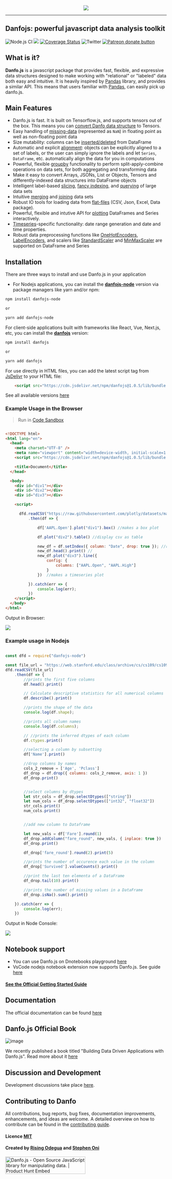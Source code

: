 
<div align="center">
  <img src="assets/logo.png"><br>
</div>

-----------------

## Danfojs: powerful javascript data analysis toolkit 
![Node.js CI](https://github.com/opensource9ja/danfojs/workflows/Node.js%20CI/badge.svg?branch=master)
[![](https://data.jsdelivr.com/v1/package/npm/danfojs/badge?style=rounded)](https://www.jsdelivr.com/package/npm/danfojs)
[![Coverage Status](https://coveralls.io/repos/github/opensource9ja/danfojs/badge.svg)](https://coveralls.io/github/opensource9ja/danfojs)
![Twitter](https://img.shields.io/twitter/url?style=social&url=https%3A%2F%2Ftwitter.com%2FDanfoJs) 
<span class="badge-patreon"><a href="https://www.patreon.com/bePatron?u=40496758" title="Donate to this project using Patreon"><img src="https://img.shields.io/badge/patreon-donate-yellow.svg" alt="Patreon donate button" /></a></span>


## What is it?

**Danfo.js** is a javascript package that provides fast, flexible, and expressive data
structures designed to make working with "relational" or "labeled" data both
easy and intuitive. It is heavily inspired by [Pandas](https://pandas.pydata.org/pandas-docs/stable/) library, and provides a similar API. This means that users familiar with [Pandas](https://pandas.pydata.org/pandas-docs/stable/), can easily pick up danfo.js. 

## Main Features

  - Danfo.js is fast. It is built on Tensorflow.js, and supports tensors out of the box. This means you can [convert Danfo data structure](https://danfo.jsdata.org/api-reference/dataframe/dataframe.tensor) to Tensors.
  - Easy handling of [missing-data](https://danfo.jsdata.org/getting-started#missing-data) (represented as
    `NaN`) in floating point as well as non-floating point data
  - Size mutability: columns can be [inserted/deleted](https://danfo.jsdata.org/api-reference/dataframe#combining-comparing-joining-merging) from DataFrame
  - Automatic and explicit [alignment](https://danfo.jsdata.org/api-reference/dataframe#reindexing-selection-label-manipulation): objects can
    be explicitly aligned to a set of labels, or the user can simply
    ignore the labels and let `Series`, `DataFrame`, etc. automatically
    align the data for you in computations
  - Powerful, flexible [groupby](https://danfo.jsdata.org/api-reference/groupby) functionality to perform
    split-apply-combine operations on data sets, for both aggregating
    and transforming data
  - Make it easy to convert Arrays, JSONs, List or Objects, Tensors and 
    differently-indexed data structures
    into DataFrame objects
  - Intelligent label-based [slicing](https://danfo.jsdata.org/api-reference/dataframe/danfo.dataframe.loc), [fancy indexing](https://danfo.jsdata.org/api-reference/dataframe/danfo.dataframe.iloc), and [querying](https://danfo.jsdata.org/api-reference/dataframe/danfo.dataframe.query) of
    large data sets
  - Intuitive [merging](https://danfo.jsdata.org/api-reference/general-functions/danfo.merge) and [joining](https://danfo.jsdata.org/api-reference/general-functions/danfo.concat) data
    sets
  - Robust IO tools for loading data from [flat-files](https://danfo.jsdata.org/api-reference/input-output)
    (CSV, Json, Excel, Data package).
  - Powerful, flexible and intutive API for [plotting](https://danfo.jsdata.org/api-reference/plotting) DataFrames and Series interactively.
  - [Timeseries](https://danfo.jsdata.org/api-reference/series#accessors)-specific functionality: date range
    generation and date and time properties. 
  - Robust data preprocessing functions like [OneHotEncoders](https://danfo.jsdata.org/api-reference/general-functions/danfo.onehotencoder), [LabelEncoders](https://danfo.jsdata.org/api-reference/general-functions/danfo.labelencoder), and scalers like [StandardScaler](https://danfo.jsdata.org/api-reference/general-functions/danfo.standardscaler) and [MinMaxScaler](https://danfo.jsdata.org/api-reference/general-functions/danfo.minmaxscaler) are supported on DataFrame and Series


## Installation
There are three ways to install and use Danfo.js in your application
* For Nodejs applications, you can install the [__danfojs-node__]() version via package managers like yarn and/or npm:

```bash
npm install danfojs-node

or

yarn add danfojs-node
```
For client-side applications built with frameworks like React, Vue, Next.js, etc, you can install the [__danfojs__]() version:

```bash
npm install danfojs

or

yarn add danfojs
```

For use directly in HTML files, you can add the latest script tag from [JsDelivr](https://www.jsdelivr.com/package/npm/danfojs) to your HTML file:

```html
    <script src="https://cdn.jsdelivr.net/npm/danfojs@1.0.5/lib/bundle.js"></script>
```
See all available versions [here](https://www.jsdelivr.com/package/npm/danfojs)

### Example Usage in the Browser

> Run in [Code Sandbox](https://codepen.io/risingodegua/pen/bGwPGMG)

```html

<!DOCTYPE html>
<html lang="en">
  <head>
    <meta charset="UTF-8" />
    <meta name="viewport" content="width=device-width, initial-scale=1.0" />
    <script src="https://cdn.jsdelivr.net/npm/danfojs@1.0.5/lib/bundle.js"></script>

    <title>Document</title>
  </head>

  <body>
    <div id="div1"></div>
    <div id="div2"></div>
    <div id="div3"></div>

    <script>

      dfd.readCSV("https://raw.githubusercontent.com/plotly/datasets/master/finance-charts-apple.csv")
          .then(df => {

              df['AAPL.Open'].plot("div1").box() //makes a box plot

              df.plot("div2").table() //display csv as table

              new_df = df.setIndex({ column: "Date", drop: true }); //resets the index to Date column
              new_df.head().print() //
              new_df.plot("div3").line({
                  config: {
                      columns: ["AAPL.Open", "AAPL.High"]
                  }
              })  //makes a timeseries plot

          }).catch(err => {
              console.log(err);
          })
    </script>
  </body>
</html>

```

Output in Browser:

![](assets/browser-out.gif)

### Example usage in Nodejs

```javascript

const dfd = require("danfojs-node")

const file_url = "https://web.stanford.edu/class/archive/cs/cs109/cs109.1166/stuff/titanic.csv"
dfd.readCSV(file_url)
    .then(df => {
        //prints the first five columns
        df.head().print()

        // Calculate descriptive statistics for all numerical columns
        df.describe().print()

        //prints the shape of the data
        console.log(df.shape);

        //prints all column names
        console.log(df.columns);

        // //prints the inferred dtypes of each column
        df.ctypes.print()

        //selecting a column by subsetting
        df['Name'].print()

        //drop columns by names
        cols_2_remove = ['Age', 'Pclass']
        df_drop = df.drop({ columns: cols_2_remove, axis: 1 })
        df_drop.print()


        //select columns by dtypes
        let str_cols = df_drop.selectDtypes(["string"])
        let num_cols = df_drop.selectDtypes(["int32", "float32"])
        str_cols.print()
        num_cols.print()


        //add new column to Dataframe

        let new_vals = df['Fare'].round(1)
        df_drop.addColumn("fare_round", new_vals, { inplace: true })
        df_drop.print()

        df_drop['fare_round'].round(2).print(5)

        //prints the number of occurence each value in the column
        df_drop['Survived'].valueCounts().print()

        //print the last ten elementa of a DataFrame
        df_drop.tail(10).print()

        //prints the number of missing values in a DataFrame
        df_drop.isNa().sum().print()

    }).catch(err => {
        console.log(err);
    })


```
Output in Node Console:

![](assets/node-rec.gif)
## Notebook support
* You can use Danfo.js on Dnotebooks playground [here](https://playnotebook.jsdata.org/demo)
* VsCode nodejs notebook extension now supports Danfo.js. See guide [here](https://marketplace.visualstudio.com/items?itemName=donjayamanne.typescript-notebook)

#### [See the Official Getting Started Guide](https://danfo.jsdata.org/getting-started)

## Documentation
The official documentation can be found [here](https://danfo.jsdata.org)

## Danfo.js Official Book

![image](https://user-images.githubusercontent.com/29900845/134811659-25ff6b05-8e0d-415f-a60c-03ab1d33fd71.jpeg)


We recently published a book titled "Building Data Driven Applications with Danfo.js". Read more about it [here](https://danfo.jsdata.org/building-data-driven-applications-with-danfo.js-book)

## Discussion and Development
Development discussions take place [here](https://github.com/opensource9ja/danfojs/discussions). 

## Contributing to Danfo
All contributions, bug reports, bug fixes, documentation improvements, enhancements, and ideas are welcome. A detailed overview on how to contribute can be found in the [contributing guide](https://danfo.jsdata.org/contributing-guide).

#### Licence [MIT](https://github.com/opensource9ja/danfojs/blob/master/LICENCE)

#### Created by [Rising Odegua](https://github.com/risenW) and [Stephen Oni](https://github.com/steveoni)

<a href="https://www.producthunt.com/posts/danfo-js?utm_source=badge-featured&utm_medium=badge&utm_souce=badge-danfo-js" target="_blank"><img src="https://api.producthunt.com/widgets/embed-image/v1/featured.svg?post_id=233871&theme=light" alt="Danfo.js - Open Source JavaScript library for manipulating data. | Product Hunt Embed" style="width: 250px; height: 54px;" width="250px" height="54px" /></a>